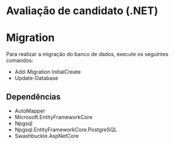# Avaliação de candidato (.NET)

# Migration

Para realizar a migração do banco de dados, execute os seguintes comandos:

 - Add-Migration InitialCreate
 - Update-Database

## Dependências

- AutoMapper
- Microsoft.EntityFrameworkCore
- Npgsql
- Npgsql.EntityFrameworkCore.PostgreSQL
- Swashbuckle.AspNetCore

